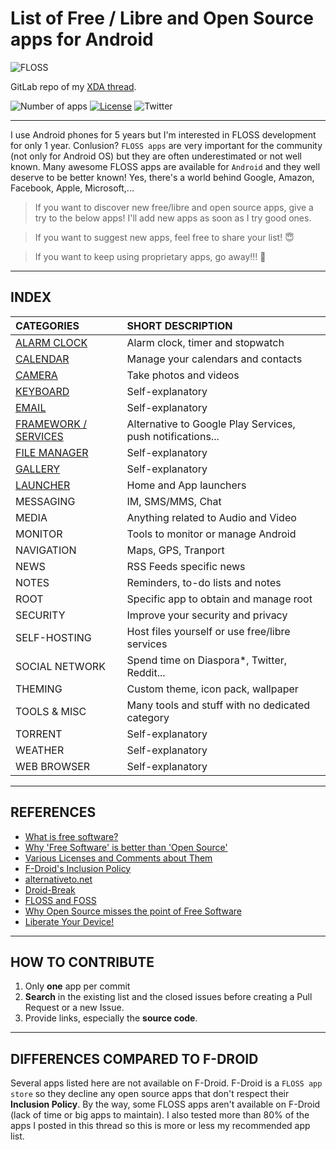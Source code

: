# List of Free / Libre and Open Source apps for Android

![FLOSS](https://img.xda-cdn.com/G5UvJb4_j1OTylVCZviLoLZEyrA=/http%3A%2F%2Fimagik.fr%2Fimages%2F2016%2F10%2F29%2FFLOSS_XDAabad3.png)

GitLab repo of my [XDA thread](http://forum.xda-developers.com/android/general/index-floss-list-free-libre-source-apps-t3482219/).

![Number of apps](https://img.shields.io/badge/Apps-166-brightgreen.svg?style=flat-square)
[![License](https://img.shields.io/badge/license-GPLv3-blue.svg?style=flat-square)](https://gitlab.com/Primokorn/FLOSS_Android_apps/blob/master/LICENSE)
![Twitter](https://img.shields.io/badge/Twitter-@primokorn-blue.svg?style=flat-square)

---

I use Android phones for 5 years but I'm interested in FLOSS development for only 1 year. Conlusion? `FLOSS apps` are very important for the community (not only for Android OS) but they are often underestimated or not well known.
Many awesome FLOSS apps are available for `Android` and they well deserve to be better known! Yes, there's a world behind Google, Amazon, Facebook, Apple, Microsoft,...

> If you want to discover new free/libre and open source apps, give a try to the below apps! I'll add new apps as soon as I try good ones.

> If you want to suggest new apps, feel free to share your list! :innocent:

> If you want to keep using proprietary apps, go away!!! :japanese_goblin:


***

## INDEX

| **CATEGORIES** | **SHORT DESCRIPTION** | 
| :----------- | :----------- | 
[ALARM CLOCK](Categories/Alarm_clock.md) | Alarm clock, timer and stopwatch
[CALENDAR](Categories/Calendar.md) | Manage your calendars and contacts
[CAMERA](Categories/Camera.md) | Take photos and videos
[KEYBOARD](Categories/Keyboard.md) | Self-explanatory
[EMAIL](Categories/Email.md) | Self-explanatory
[FRAMEWORK / SERVICES](Categories/Framework.md) | Alternative to Google Play Services, push notifications...
[FILE MANAGER](Categories/File_manager.md) | Self-explanatory
[GALLERY](Categories/Gallery.md) | Self-explanatory
[LAUNCHER](Categories/Launcher/md) | Home and App launchers
MESSAGING | IM, SMS/MMS, Chat
MEDIA | Anything related to Audio and Video
MONITOR | Tools to monitor or manage Android
NAVIGATION | Maps, GPS, Tranport
NEWS | RSS Feeds specific news
NOTES | Reminders, to-do lists and notes
ROOT | Specific app to obtain and manage root
SECURITY | Improve your security and privacy
SELF-HOSTING | Host files yourself or use free/libre services
SOCIAL NETWORK | Spend time on Diaspora*, Twitter, Reddit...
THEMING | Custom theme, icon pack, wallpaper
TOOLS & MISC | Many tools and stuff with no dedicated category
TORRENT | Self-explanatory
WEATHER | Self-explanatory
WEB BROWSER | Self-explanatory

***


## REFERENCES
- [What is free software?](http://v.ht/BCtj)
- [Why 'Free Software' is better than 'Open Source'](http://v.ht/BmlF)
- [Various Licenses and Comments about Them](http://v.ht/lChF)
- [F-Droid's Inclusion Policy](http://v.ht/iTAZo)
- [alternativeto.net](http://v.ht/0vYQ)
- [Droid-Break](http://v.ht/8K8z)
- [FLOSS and FOSS](http://v.ht/uw6c)
- [Why Open Source misses the point of Free Software](http://v.ht/G4pm)
- [Liberate Your Device!](http://v.ht/aHEk)

***


## HOW TO CONTRIBUTE
1. Only **one** app per commit
2. **Search** in the existing list and the closed issues before creating a Pull Request or a new Issue.
3. Provide links, especially the **source code**.

***


## DIFFERENCES COMPARED TO F-DROID
Several apps listed here are not available on F-Droid. F-Droid is a `FLOSS app store` so they decline any open source apps that don't respect their **Inclusion Policy**. By the way, some FLOSS apps aren't available on F-Droid (lack of time or big apps to maintain).
I also tested more than 80% of the apps I posted in this thread so this is more or less my recommended app list.